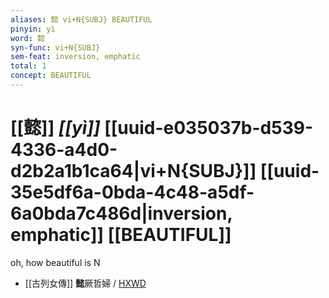 ```yaml
---
aliases: 懿 vi+N{SUBJ} BEAUTIFUL
pinyin: yì
word: 懿
syn-func: vi+N{SUBJ}
sem-feat: inversion, emphatic
total: 1
concept: BEAUTIFUL 
---
```

# [[懿]] *[[yì]]*  [[uuid-e035037b-d539-4336-a4d0-d2b2a1b1ca64|vi+N{SUBJ}]] [[uuid-35e5df6a-0bda-4c48-a5df-6a0bda7c486d|inversion, emphatic]] [[BEAUTIFUL]]
oh, how beautiful is N
 - [[古列女傳]] **懿**厥哲婦 / [HXWD](https://hxwd.org/textview.html?location=CH1c0897_CHANT_007-1a.57)